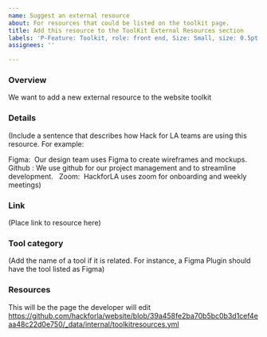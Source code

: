 ```yaml
---
name: Suggest an external resource
about: For resources that could be listed on the toolkit page.
title: Add this resource to the ToolKit External Resources section
labels: 'P-Feature: Toolkit, role: front end, Size: Small, size: 0.5pt'
assignees: ''

---
```


### Overview 
We want to add a new external resource to the website toolkit

### Details
(Include a sentence that describes how Hack for LA teams are using this resource. For example: 

Figma:  Our design team uses Figma to create wireframes and mockups.  
  Github : We use github for our project management and to streamline development.
  Zoom:  HackforLA uses zoom for onboarding and weekly meetings)

### Link
(Place link to resource here)

### Tool category
(Add the name of a tool if it is related.  For instance, a Figma Plugin should have the tool listed as Figma)

### Resources
This will be the page the developer will edit https://github.com/hackforla/website/blob/39a458fe2ba70b5bc0b3d1cef4eaa48c22d0e750/_data/internal/toolkitresources.yml
